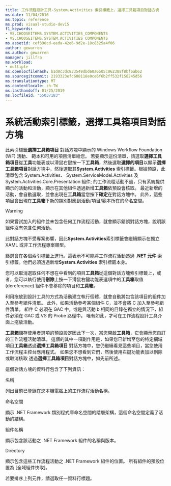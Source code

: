 ```yaml
---
title: 工作流程設計工具-System.Activities 索引標籤上，選擇工具箱項目對話方塊
ms.date: 11/04/2016
ms.topic: reference
ms.prod: visual-studio-dev15
f1_keywords:
- VS.CHOOSEITEMS.SYSTEM.ACTIVITIES_COMPONENTS
- VS.CHOOSEITEMS.SYSTEM.ACTIVITIES COMPONENTS
ms.assetid: cef390cd-eeda-42e6-9d2e-18c8325a4f06
author: gewarren
ms.author: gewarren
manager: jillfra
ms.workload:
- multiple
ms.openlocfilehash: b1d0c3dc833549dbd60a6505c062388f8bf6ab62
ms.sourcegitcommit: 2193323efc608118e0ce6f6b2ff532f158245d56
ms.translationtype: MT
ms.contentlocale: zh-TW
ms.lasthandoff: 01/25/2019
ms.locfileid: "55037183"
---
```

# <a name="systemactivities-tab-choose-toolbox-items-dialog-box"></a>系統活動索引標籤，選擇工具箱項目對話方塊

此索引標籤**選擇工具箱項目** 對話方塊中顯示的 Windows Workflow Foundation (WF) 活動、 範本和可用的項目清單給您。 若要顯示這份清單，請選取**選擇工具箱項目**從**工具**功能表或以滑鼠右鍵按一下**工具箱**，然後選取**選擇的項目**以顯示**選擇工具箱項目**對話方塊中，然後選取其**System.Activities**  索引標籤。根據預設，此清單包含 System.Activities、 System.ServiceModel.Activities 及 System.Activities.Core.Presentation 組件; 的工作流程活動不過，只有系統提供顯示的活動和活動，顯示在其他組件透過新增**工具箱**依預設會核取。 最近新增的活動，會自動選取，並會出現在**工具箱**當您按下**確定**在對話方塊中。 此外，這些項目會出現在**工具箱**下新的類別對應到活動/項目/範本所在的命名空間。

> [!WARNING]
> 如果嘗試加入的組件並未包含任何工作流程活動，就會顯示錯誤對話方塊，說明該組件沒有包含任何活動。

 此對話方塊不受專案影響，因此**System.Activities**索引標籤會繼續顯示在獨立 XAML 或非工作流程專案類型。

 篩選會在各個索引標籤上進行。這表示不可能將工作流程活動透過 **.NET 元件** 索引標籤。他們必須透過新增**System.Activities**  索引標籤本身。

 您可以取消選取任何不想在中看到的項目**工具箱**從這個對話方塊索引標籤上，或者，您可以執行使用**刪除**上按一下滑鼠右鍵功能表選項中的**工具箱**取值 (dereference) 組件不會移除的項目和**工具箱**。

 利用拖放到設計工具的方式為活動建立執行個體，就會自動將包含該項目的組件加入至參考組件清單。 此外，如果活動參考某個組件 C，並不會將 C 加入至參考組件清單。 組件 C 必須在 GAC 中，或是與活動 b 相同的目錄在獨立的情況下，組件必須在 GAC 或 VS 的 Probe 路徑中。 唯有如此，才可在工作流程設計工具介面上拖放活動。

 **工具箱**儲存使用者選項的預設設定因此下一次，當您開啟**工具箱**，它會顯示您自訂的工作流程活動清單。 這個的其中一項副作用是，如果您已新增至您的特定網域項目**工具箱**透過**選擇工具箱項目** 對話方塊中，您仍繼續看見這些項目，當您使用工作流程主控台應用程式。 如果您不想看到它們，然後使用右鍵功能表加以刪除或取消核取 透過**選擇工具箱項目**對話方塊中，如先前所述。

 這個對話方塊的資料行包含了下列資訊：

 名稱

 列出目前已登錄在您本機電腦上的工作流程活動名稱。

 命名空間

 顯示 .NET Framework 類別程式庫命名空間的階層架構，這個命名空間定義了活動的結構。

 組件名稱

 顯示包含該活動之 .NET Framework 組件的名稱與版本。

 Directory

 顯示包含這些工作流程活動之 .NET Framework 組件的位置。 所有組件的預設位置為 [全域組件快取]。

 若要排序上列元件，請選取任一資料行標題。